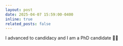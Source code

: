 ```yaml
---
layout: post
date: 2025-04-07 15:59:00-0400
inline: true
related_posts: false
---
```


I advanced to candidacy and I am a PhD candidate :man_student:	